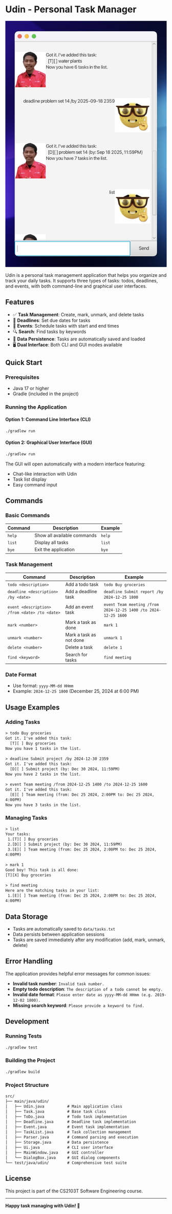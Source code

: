 # Udin - Personal Task Manager

![Udin Logo](docs/Ui.png)

Udin is a personal task management application that helps you organize and track your daily tasks. It supports three types of tasks: todos, deadlines, and events, with both command-line and graphical user interfaces.

## Features

- ✅ **Task Management**: Create, mark, unmark, and delete tasks
- 📅 **Deadlines**: Set due dates for tasks
- 🎯 **Events**: Schedule tasks with start and end times
- 🔍 **Search**: Find tasks by keywords
- 💾 **Data Persistence**: Tasks are automatically saved and loaded
- 🖥️ **Dual Interface**: Both CLI and GUI modes available

## Quick Start

### Prerequisites
- Java 17 or higher
- Gradle (included in the project)

### Running the Application

#### Option 1: Command Line Interface (CLI)
```bash
./gradlew run
```

#### Option 2: Graphical User Interface (GUI)
```bash
./gradlew run
```
The GUI will open automatically with a modern interface featuring:
- Chat-like interaction with Udin
- Task list display
- Easy command input

## Commands

### Basic Commands

| Command | Description | Example |
|---------|-------------|---------|
| `help` | Show all available commands | `help` |
| `list` | Display all tasks | `list` |
| `bye` | Exit the application | `bye` |

### Task Management

| Command | Description | Example |
|---------|-------------|---------|
| `todo <description>` | Add a todo task | `todo Buy groceries` |
| `deadline <description> /by <date>` | Add a deadline task | `deadline Submit report /by 2024-12-25 1800` |
| `event <description> /from <date> /to <date>` | Add an event task | `event Team meeting /from 2024-12-25 1400 /to 2024-12-25 1600` |
| `mark <number>` | Mark a task as done | `mark 1` |
| `unmark <number>` | Mark a task as not done | `unmark 1` |
| `delete <number>` | Delete a task | `delete 1` |
| `find <keyword>` | Search for tasks | `find meeting` |

### Date Format
- Use format: `yyyy-MM-dd HHmm`
- Example: `2024-12-25 1800` (December 25, 2024 at 6:00 PM)

## Usage Examples

### Adding Tasks
```
> todo Buy groceries
Got it. I've added this task:
  [T][ ] Buy groceries
Now you have 1 tasks in the list.

> deadline Submit project /by 2024-12-30 2359
Got it. I've added this task:
  [D][ ] Submit project (by: Dec 30 2024, 11:59PM)
Now you have 2 tasks in the list.

> event Team meeting /from 2024-12-25 1400 /to 2024-12-25 1600
Got it. I've added this task:
  [E][ ] Team meeting (from: Dec 25 2024, 2:00PM to: Dec 25 2024, 4:00PM)
Now you have 3 tasks in the list.
```

### Managing Tasks
```
> list
Your tasks:
 1.[T][ ] Buy groceries
 2.[D][ ] Submit project (by: Dec 30 2024, 11:59PM)
 3.[E][ ] Team meeting (from: Dec 25 2024, 2:00PM to: Dec 25 2024, 4:00PM)

> mark 1
Good boy! This task is all done:
[T][X] Buy groceries

> find meeting
Here are the matching tasks in your list:
 1.[E][ ] Team meeting (from: Dec 25 2024, 2:00PM to: Dec 25 2024, 4:00PM)
```

## Data Storage

- Tasks are automatically saved to `data/tasks.txt`
- Data persists between application sessions
- Tasks are saved immediately after any modification (add, mark, unmark, delete)

## Error Handling

The application provides helpful error messages for common issues:

- **Invalid task number**: `Invalid task number.`
- **Empty todo description**: `The description of a todo cannot be empty.`
- **Invalid date format**: `Please enter date as yyyy-MM-dd HHmm (e.g. 2019-12-02 1800).`
- **Missing search keyword**: `Please provide a keyword to find.`

## Development

### Running Tests
```bash
./gradlew test
```

### Building the Project
```bash
./gradlew build
```

### Project Structure
```
src/
├── main/java/udin/
│   ├── Udin.java          # Main application class
│   ├── Task.java          # Base task class
│   ├── ToDo.java          # Todo task implementation
│   ├── Deadline.java      # Deadline task implementation
│   ├── Event.java         # Event task implementation
│   ├── TaskList.java      # Task collection management
│   ├── Parser.java        # Command parsing and execution
│   ├── Storage.java       # Data persistence
│   ├── Ui.java            # CLI user interface
│   ├── MainWindow.java    # GUI controller
│   └── DialogBox.java     # GUI dialog components
└── test/java/udin/        # Comprehensive test suite
```

## License

This project is part of the CS2103T Software Engineering course.

---

**Happy task managing with Udin! 🎯**
